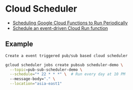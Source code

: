 # Cloud Scheduler

- [Scheduling Google Cloud Functions to Run Periodically](https://gauravtanwar1.medium.com/scheduling-google-cloud-functions-to-run-periodically-4fd3e763e78f)
- [Schedule an event-driven Cloud Run function](https://cloud.google.com/scheduler/docs/tut-gcf-pub-sub)

## Example

```sh
Create a event triggered pub/sub based cloud scheduler 

gcloud scheduler jobs create pubsub scheduler-demo \
  --topic=pub-sub-scheduler-demo \
  --schedule="* 22 * * *" \  # Run every day at 10 PM
  --message-body="." \
  --location="asia-east1"
```